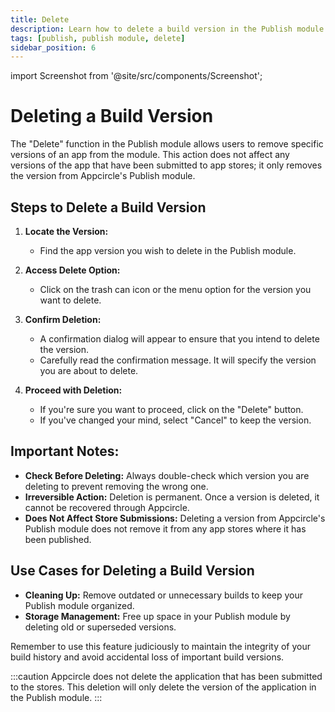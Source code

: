 ```yaml
---
title: Delete
description: Learn how to delete a build version in the Publish module of Appcircle
tags: [publish, publish module, delete]
sidebar_position: 6
---
```


import Screenshot from '@site/src/components/Screenshot';

# Deleting a Build Version

The "Delete" function in the Publish module allows users to remove specific versions of an app from the module. This action does not affect any versions of the app that have been submitted to app stores; it only removes the version from Appcircle's Publish module.

<Screenshot url='https://cdn.appcircle.io/docs/assets/be-3857-pub6.png' />

## Steps to Delete a Build Version

1. **Locate the Version:**

   - Find the app version you wish to delete in the Publish module.

2. **Access Delete Option:**

   - Click on the trash can icon or the menu option for the version you want to delete.

3. **Confirm Deletion:**

   - A confirmation dialog will appear to ensure that you intend to delete the version.
   - Carefully read the confirmation message. It will specify the version you are about to delete.

4. **Proceed with Deletion:**
   - If you're sure you want to proceed, click on the "Delete" button.
   - If you've changed your mind, select "Cancel" to keep the version.

## Important Notes:

- **Check Before Deleting:** Always double-check which version you are deleting to prevent removing the wrong one.
- **Irreversible Action:** Deletion is permanent. Once a version is deleted, it cannot be recovered through Appcircle.
- **Does Not Affect Store Submissions:** Deleting a version from Appcircle's Publish module does not remove it from any app stores where it has been published.

## Use Cases for Deleting a Build Version

- **Cleaning Up:** Remove outdated or unnecessary builds to keep your Publish module organized.
- **Storage Management:** Free up space in your Publish module by deleting old or superseded versions.

Remember to use this feature judiciously to maintain the integrity of your build history and avoid accidental loss of important build versions.

:::caution
Appcircle does not delete the application that has been submitted to the stores. This deletion will only delete the version of the application in the Publish module.
:::
